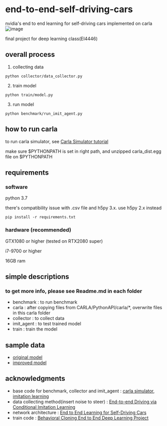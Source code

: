 # end-to-end-self-driving-cars
nvidia's end to end learning for self-driving cars implemented on carla
![image](https://github.com/phoi5675/end-to-end-self-driving-cars/blob/master/image/preview.gif)

final project for deep learning class(EI4446)

## overall process
1. collecting data
```
python collector/data_collector.py
```
2. train model
```
python train/model.py
```
3. run model
```
python benchmark/run_imit_agent.py
```


## how to run carla
to run carla simulator, see [Carla Simulator tutorial](https://carla.readthedocs.io/en/0.9.11/start_quickstart/)

make sure $PYTHONPATH is set in right path, and unzipped carla_dist.egg file on $PYTHONPATH

## requirements
### software
python 3.7

there's compatibility issue with .csv file and h5py 3.x. use h5py 2.x instead
```
pip install -r requirements.txt
```
### hardware (recommended)
GTX1080 or higher (tested on RTX2080 super)

i7-9700 or higher

16GB ram

## simple descriptions
### to get more info, please see Readme.md in each folder
- benchmark : to run benchmark 
- carla : after copying files from CARLA/PythonAPI/carla/*, overwrite files in this carla folder
- collector : to collect data
- imit_agent : to test trained model
- train : train the model

## sample data
- [original model](https://drive.google.com/drive/folders/1CrHNkHjoEk-9fVKXaDUqwJxEaGSVFZeT?usp=sharing)
- [improved model]()

## acknowledgments
- base code for benchmark, collector and imit_agent : [carla simulator](https://github.com/carla-simulator/carla), [imitation learning](https://github.com/phoi5675/carlaIL)
- data collecting method(insert noise to steer) : [End-to-end Driving via Conditional Imitation Learning](https://arxiv.org/abs/1710.02410)
- network architecture : [End to End Learning for Self-Driving Cars](https://arxiv.org/abs/1604.07316)
- train code : [Behavioral Cloning End to End Deep Learning Project](https://github.com/abhileshborode/Behavorial-Clonng-Self-driving-cars)
